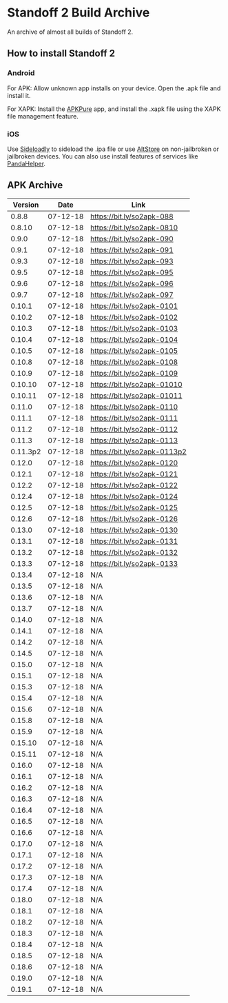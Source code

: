 # Standoff 2 Build Archive
An archive of almost all builds of Standoff 2.

## How to install Standoff 2
### Android
For APK:
Allow unknown app installs on your device. Open the .apk file and install it.

For XAPK:
Install the [APKPure](https://apkpure.com) app, and install the .xapk file using the XAPK file management feature.

### iOS
Use [Sideloadly](https://sideloadly.io/) to sideload the .ipa file or use [AltStore](https://altstore.io/) on non-jailbroken or jailbroken devices. You can also use install features of services like [PandaHelper](https://pandahelp.vip/).

## APK Archive
| Version                         | Date           	 |		    Link             |
| ----------------------------- | ---------------------- | ------------------------------ |
| 0.8.8                  	| 07-12-18       	 |		https://bit.ly/so2apk-088                    |
| 0.8.10                  	| 07-12-18       	 |		https://bit.ly/so2apk-0810                    |
| 0.9.0                  	| 07-12-18       	 |		https://bit.ly/so2apk-090                    |
| 0.9.1                  	| 07-12-18       	 |		https://bit.ly/so2apk-091                    |
| 0.9.3                  	| 07-12-18       	 |		https://bit.ly/so2apk-093                    |
| 0.9.5                  	| 07-12-18       	 |		https://bit.ly/so2apk-095                    |
| 0.9.6                  	| 07-12-18       	 |		https://bit.ly/so2apk-096                    |
| 0.9.7                  	| 07-12-18       	 |		https://bit.ly/so2apk-097                    |
| 0.10.1                  	| 07-12-18       	 |		https://bit.ly/so2apk-0101                    |
| 0.10.2                  	| 07-12-18       	 |		https://bit.ly/so2apk-0102                    |
| 0.10.3                  	| 07-12-18       	 |		https://bit.ly/so2apk-0103                    |
| 0.10.4                  	| 07-12-18       	 |		https://bit.ly/so2apk-0104                    |
| 0.10.5                  	| 07-12-18       	 |		https://bit.ly/so2apk-0105                    |
| 0.10.8                  	| 07-12-18       	 |		https://bit.ly/so2apk-0108                    |
| 0.10.9                  	| 07-12-18       	 |		https://bit.ly/so2apk-0109                    |
| 0.10.10                  	| 07-12-18       	 |		https://bit.ly/so2apk-01010                    |
| 0.10.11                  	| 07-12-18       	 |		https://bit.ly/so2apk-01011                    |
| 0.11.0                  	| 07-12-18       	 |		https://bit.ly/so2apk-0110                    |
| 0.11.1                  	| 07-12-18       	 |		https://bit.ly/so2apk-0111                    |
| 0.11.2                  	| 07-12-18       	 |		https://bit.ly/so2apk-0112                    |
| 0.11.3                  	| 07-12-18       	 |		https://bit.ly/so2apk-0113                    |
| 0.11.3p2                  	| 07-12-18       	 |		https://bit.ly/so2apk-0113p2                    |
| 0.12.0                  	| 07-12-18       	 |		https://bit.ly/so2apk-0120                    |
| 0.12.1                  	| 07-12-18       	 |		https://bit.ly/so2apk-0121                    |
| 0.12.2                  	| 07-12-18       	 |		https://bit.ly/so2apk-0122                    |
| 0.12.4                  	| 07-12-18       	 |		https://bit.ly/so2apk-0124                    |
| 0.12.5                  	| 07-12-18       	 |		https://bit.ly/so2apk-0125                    |
| 0.12.6                  	| 07-12-18       	 |		https://bit.ly/so2apk-0126                    |
| 0.13.0                  	| 07-12-18       	 |		https://bit.ly/so2apk-0130                    |
| 0.13.1                  	| 07-12-18       	 |		https://bit.ly/so2apk-0131                    |
| 0.13.2                  	| 07-12-18       	 |		https://bit.ly/so2apk-0132                    |
| 0.13.3                  	| 07-12-18       	 |		https://bit.ly/so2apk-0133                    |
| 0.13.4                  	| 07-12-18       	 |		N/A                    |
| 0.13.5                  	| 07-12-18       	 |		N/A                    |
| 0.13.6                  	| 07-12-18       	 |		N/A                    |
| 0.13.7                  	| 07-12-18       	 |		N/A                    |
| 0.14.0                  	| 07-12-18       	 |		N/A                    |
| 0.14.1                  	| 07-12-18       	 |		N/A                    |
| 0.14.2                  	| 07-12-18       	 |		N/A                    |
| 0.14.5                  	| 07-12-18       	 |		N/A                    |
| 0.15.0                  	| 07-12-18       	 |		N/A                    |
| 0.15.1                  	| 07-12-18       	 |		N/A                    |
| 0.15.3                  	| 07-12-18       	 |		N/A                    |
| 0.15.4                  	| 07-12-18       	 |		N/A                    |
| 0.15.6                  	| 07-12-18       	 |		N/A                    |
| 0.15.8                  	| 07-12-18       	 |		N/A                    |
| 0.15.9                  	| 07-12-18       	 |		N/A                    |
| 0.15.10                  	| 07-12-18       	 |		N/A                    |
| 0.15.11                  	| 07-12-18       	 |		N/A                    |
| 0.16.0                  	| 07-12-18       	 |		N/A                    |
| 0.16.1                  	| 07-12-18       	 |		N/A                    |
| 0.16.2                  	| 07-12-18       	 |		N/A                    |
| 0.16.3                  	| 07-12-18       	 |		N/A                    |
| 0.16.4                  	| 07-12-18       	 |		N/A                    |
| 0.16.5                  	| 07-12-18       	 |		N/A                    |
| 0.16.6                  	| 07-12-18       	 |		N/A                    |
| 0.17.0                  	| 07-12-18       	 |		N/A                    |
| 0.17.1              	| 07-12-18       	 |		N/A                    |
| 0.17.2           	| 07-12-18       	 |		N/A                    |
| 0.17.3              	| 07-12-18       	 |		N/A                    |
| 0.17.4             	| 07-12-18       	 |		N/A                    |
| 0.18.0              	| 07-12-18       	 |		N/A                    |
| 0.18.1           	| 07-12-18       	 |		N/A                    |
| 0.18.2              	| 07-12-18       	 |		N/A                    |
| 0.18.3         	| 07-12-18       	 |		N/A                    |
| 0.18.4            	| 07-12-18       	 |		N/A                    |
| 0.18.5              	| 07-12-18       	 |		N/A                    |
| 0.18.6              	| 07-12-18       	 |		N/A                    |
| 0.19.0            	| 07-12-18       	 |		N/A                    |
| 0.19.1          	| 07-12-18       	 |		N/A                    |
